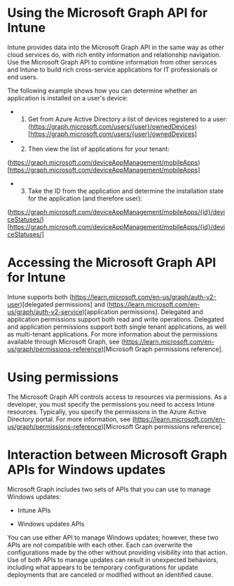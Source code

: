 # Using the Microsoft Graph API for Intune

Intune provides data into the Microsoft Graph API in the same way as other cloud services do, with rich entity information and relationship navigation. Use the Microsoft Graph API to combine information from other services and Intune to build rich cross-service applications for IT professionals or end users.  

The following example shows how you can determine whether an application is installed on a user's device: 

* 1. Get from Azure Active Directory a list of devices registered to a user: 
(https://graph.microsoft.com/users/{user}/ownedDevices)[https://graph.microsoft.com/users/{user}/ownedDevices]

* 2. Then view the list of applications for your tenant: 

(https://graph.microsoft.com/deviceAppManagement/mobileApps)[https://graph.microsoft.com/deviceAppManagement/mobileApps]

* 3. Take the ID from the application and determine the installation state for the application (and therefore user): 

(https://graph.microsoft.com/deviceAppManagement/mobileApps/{id}/deviceStatuses/)[https://graph.microsoft.com/deviceAppManagement/mobileApps/{id}/deviceStatuses/]


# Accessing the Microsoft Graph API for Intune

Intune supports both (https://learn.microsoft.com/en-us/graph/auth-v2-user)[delegated permissions] and (https://learn.microsoft.com/en-us/graph/auth-v2-service)[application permissions]. Delegated and application permissions support both read and write operations. Delegated and application permissions support both single tenant applications, as well as multi-tenant applications. For more information about the permissions available through Microsoft Graph, see (https://learn.microsoft.com/en-us/graph/permissions-reference)[Microsoft Graph permissions reference].

# Using permissions

The Microsoft Graph API controls access to resources via permissions. As a developer, you must specify the permissions you need to access Intune resources. Typically, you specify the permissions in the Azure Active Directory portal. For more information, see (https://learn.microsoft.com/en-us/graph/permissions-reference)[Microsoft Graph permissions reference].

# Interaction between Microsoft Graph APIs for Windows updates

Microsoft Graph includes two sets of APIs that you can use to manage Windows updates:

* Intune APIs

* Windows updates APIs

You can use either API to manage Windows updates; however, these two APIs are not compatible with each other. Each can overwrite the configurations made by the other without providing visibility into that action. Use of both APIs to manage updates can result in unexpected behaviors, including what appears to be temporary configurations for update deployments that are canceled or modified without an identified cause.
